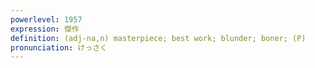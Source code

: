 ```yaml
---
powerlevel: 1957
expression: 傑作
definition: (adj-na,n) masterpiece; best work; blunder; boner; (P)
pronunciation: けっさく
---
```

